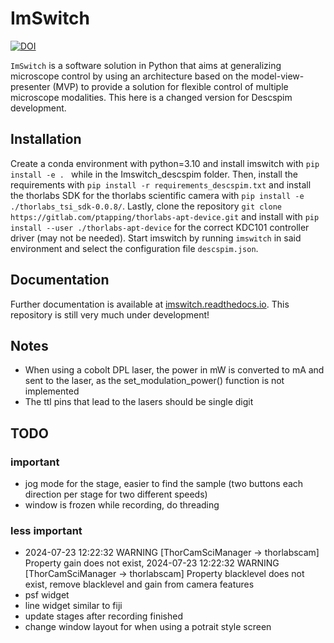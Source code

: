 # ImSwitch

[![DOI](https://joss.theoj.org/papers/10.21105/joss.03394/status.svg)](https://doi.org/10.21105/joss.03394)

``ImSwitch`` is a software solution in Python that aims at generalizing microscope control by using an architecture based on the model-view-presenter (MVP) to provide a solution for flexible control of multiple microscope modalities. This here is a changed version for Descspim development.

## Installation

Create a conda environment with python=3.10 and install imswitch with ``pip install -e . `` while in the Imswitch_descspim folder. Then, install the requirements with `pip install -r requirements_descspim.txt` and install the thorlabs SDK for the thorlabs scientific camera with ``pip install -e ./thorlabs_tsi_sdk-0.0.8/``. Lastly, clone the repository ``git clone https://gitlab.com/ptapping/thorlabs-apt-device.git`` and install with ``pip install --user ./thorlabs-apt-device`` for the correct KDC101 controller driver (may not be needed). Start imswitch by running ``imswitch`` in said environment and select the configuration file ``descspim.json``.

## Documentation

Further documentation is available at [imswitch.readthedocs.io](https://imswitch.readthedocs.io). This repository is still very much under development!

## Notes

- When using a cobolt DPL laser, the power in mW is converted to mA and sent to the laser, as the set_modulation_power() function is not implemented
- The ttl pins that lead to the lasers should be single digit

## TODO

### important

- jog mode for the stage, easier to find the sample (two buttons each direction per stage for two different speeds)
- window is frozen while recording, do threading

### less important

- 2024-07-23 12:22:32 WARNING [ThorCamSciManager -> thorlabscam] Property gain does not exist, 2024-07-23 12:22:32 WARNING [ThorCamSciManager -> thorlabscam] Property blacklevel does not exist, remove blacklevel and gain from camera features
- psf widget
- line widget similar to fiji
- update stages after recording finished
- change window layout for when using a potrait style screen